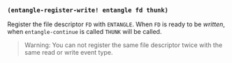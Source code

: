 
### `(entangle-register-write! entangle fd thunk)`

Register the file descriptor `FD` with `ENTANGLE`. When `FD` is ready
to be *written*, when `entangle-continue` is called `THUNK` will be
called.

> Warning: You can not register the same file descriptor twice with
> the same read or write event type.
